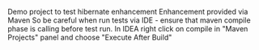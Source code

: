 Demo project to test hibernate enhancement
Enhancement provided via Maven
So be careful when run tests via IDE - ensure that maven compile phase is calling before test run.
In IDEA right click on compile in "Maven Projects" panel and choose "Execute After Build"

